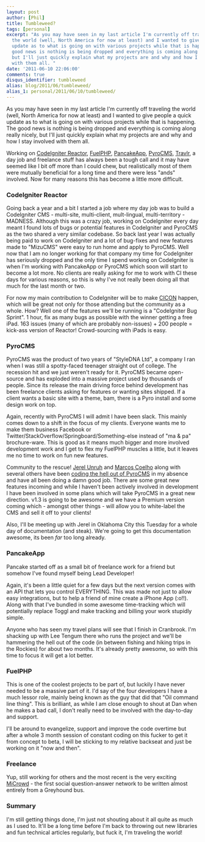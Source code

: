 ```yaml
---
layout: post
author: [Phil]
title: Tumbleweed?
tags: [personal]
excerpt: "As you may have seen in my last article I'm currently off traveling
  the world (well, North America for now at least) and I wanted to give people a quick
  update as to what is going on with various projects while that is happening. The
  good news is nothing is being dropped and everything is coming along really nicely,
  but I'll just quickly explain what my projects are and why and how I stay involved
  with them all. "
date: '2011-06-10 22:06:00'
comments: true
disqus_identifier: tumbleweed
alias: blog/2011/06/tumbleweed/
alias_1: personal/2011/06/10/tumbleweed/
---
```


As you may have seen in my last article I'm currently off traveling the world (well, North America for now at least) and I wanted to give people a quick update as to what is going on with various projects while that is happening. The good news is nothing is being dropped and everything is coming along really nicely, but I'll just quickly explain what my projects are and why and how I stay involved with them all.

Working on [CodeIgniter Reactor](http://codeigniter.com), [FuelPHP](http://fuelphp.com), [PancakeApp](http://pancakeapp.com), [PyroCMS](http://pyrocms.com), [Travlr](http://travlrapp.com), a day job and freelance stuff has always been a tough call and it may have seemed like I bit off more than I could chew, but realistically most of them were mutually beneficial for a long time and there were less "ands" involved. Now for many reasons this has become a little more difficult.

### CodeIgniter Reactor

Going back a year and a bit I started a job where my day job was to build a CodeIgniter CMS - multi-site, multi-client, mult-lingual, multi-territory - MADNESS. Although this was a crazy job, working on CodeIgniter every day meant I found lots of bugs or potential features in CodeIgniter and PyroCMS as the two shared a very similar codebase. So back last year I was actually being paid to work on CodeIgniter and a lot of bug-fixes and new features made to "MizuCMS" were easy to run home and apply to PyroCMS. Well now that I am no longer working for that company my time for CodeIgniter has seriously dropped and the only time I spend working on CodeIgniter is when I'm working with PancakeApp or PyroCMS which soon will start to become a lot more. No clients are really asking for me to work with CI these days for various reasons, so this is why I've not really been doing all that much for the last month or two.

For now my main contribution to CodeIgniter will be to make [CICON](http://cicon2011.com) happen, which will be great not only for those attending but the community as a whole. How? Well one of the features we'll be running is a "CodeIgniter Bug Sprint". 1 hour, fix as many bugs as possible with the winner getting a free iPad. 163 issues (many of which are probably non-issues) + 200 people = kick-ass version of Reactor! Crowd-sourcing with iPads is easy.

### PyroCMS

PyroCMS was the product of two years of "StyleDNA Ltd", a company I ran when I was still a spotty-faced teenager straight out of college. The recession hit and we just weren't ready for it. PyroCMS became open-source and has exploded into a massive project used by thousands of people. Since its release the main driving force behind development has been freelance clients asking for features or wanting sites shipped. If a client wants a basic site with a theme, bam, there is a Pyro install and some design work on top.

Again, recently with PyroCMS I will admit I have been slack. This mainly comes down to a shift in the focus of my clients. Everyone wants me to make them business Facebook or Twitter/StackOverflow/Springboard/Something-else instead of "ma & pa" brochure-ware. This is good as it means much bigger and more involved development work and I get to flex my FuelPHP muscles a little, but it leaves me no time to work on fun new features.

Community to the rescue! [Jerel Unruh](https://github.com/jerel) and [Marcos Coelho](https://github.com/marcoscoelho) along with several others have been [coding the hell out of PyroCMS](https://github.com/pyrocms/pyrocms/commits/develop) in my absence and have all been doing a damn good job. There are some great new features incoming and while I haven't been actively involved in development I have been involved in some plans which will take PyroCMS in a great new direction. v1.3 is going to be awesome and we have a Premium version coming which - amongst other things - will allow you to white-label the CMS and sell it off to your clients!

Also, I'll be meeting up with Jerel in Oklahoma City this Tuesday for a whole day of documentation (and steak). We're going to get this documentation awesome, its been _far_ too long already.

### PancakeApp

Pancake started off as a small bit of freelance work for a friend but somehow I've found myself being Lead Developer!

Again, it's been a little quiet for a few days but the next version comes with an API that lets you control EVERYTHING. This was made not just to allow easy integrations, but to help a friend of mine create a iPhone App (:o!!). Along with that I've bundled in some awesome time-tracking which will potentially replace Toggl and make tracking and billing your work stupidly simple.

Anyone who has seen my travel plans will see that I finish in Cranbrook. I'm shacking up with Lee Tengum there who runs the project and we'll be hammering the hell out of the code (in between fishing and hiking trips in the Rockies) for about two months. It's already pretty awesome, so with this time to focus it will get a lot better.

### FuelPHP

This is one of the coolest projects to be part of, but luckily I have never needed to be a massive part of it. I'd say of the four developers I have a much lessor role, mainly being known as the guy that did that "Oil command line thing". This is brilliant, as while I am close enough to shout at Dan when he makes a bad call, I don't really need to be involved with the day-to-day and support.

I'll be around to evangelize, support and improve the code overtime but after a whole 3 month session of constant coding on this fucker to get it from concept to beta, I will be sticking to my relative backseat and just be working on it "now and then".

### Freelance

Yup, still working for others and the most recent is the very exciting [MiCrowd](http://microwd.co.uk/) - the first social question-answer network to be written almost entirely from a Greyhound bus.

### Summary

I'm still getting things done, I'm just not shouting about it all quite as much as I used to. It'll be a long time before I'm back to throwing out new libraries and fun technical articles regularly, but fuck it, I'm traveling the world!
